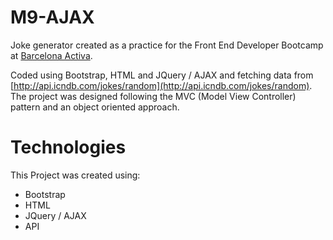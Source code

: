 # M9-AJAX

Joke generator created as a practice for the Front End Developer Bootcamp at [Barcelona Activa](https://www.barcelonactiva.cat/).

Coded using Bootstrap, HTML and JQuery / AJAX and fetching data from [http://api.icndb.com/jokes/random](http://api.icndb.com/jokes/random). The project was designed following the MVC (Model View Controller) pattern and an object oriented approach.

# Technologies

This Project was created using:

* Bootstrap
* HTML
* JQuery / AJAX
* API
